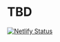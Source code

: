 # TBD

[![Netlify Status](https://api.netlify.com/api/v1/badges/53a11882-ea31-45ee-9be4-26fb451cd45f/deploy-status)](https://app.netlify.com/sites/ksh-demo-todo/deploys)
